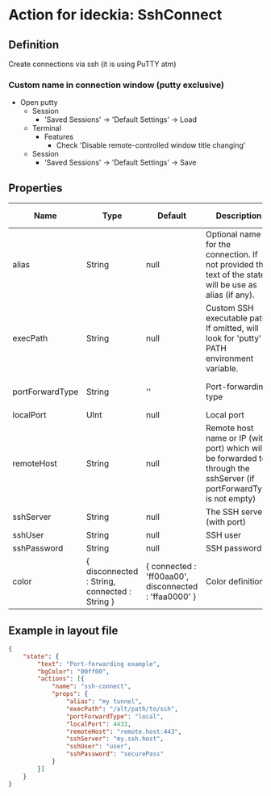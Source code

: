 # Action for ideckia: SshConnect

## Definition

Create connections via ssh (it is using PuTTY atm)

### Custom name in connection window (putty exclusive)

* Open putty
  * Session
    * 'Saved Sessions' -> 'Default Settings' -> Load
  * Terminal
    * Features
      * Check 'Disable remote-controlled window title changing'
  * Session
    * 'Saved Sessions' -> 'Default Settings' -> Save
      

## Properties

| Name | Type | Default | Description | Possible values |
| ----- |----- | ----- | ----- | ----- |
| alias | String | null | Optional name for the connection. If not provided the text of the state will be use as alias (if any). | null |
| execPath | String | null | Custom SSH executable path. If omitted, will look for 'putty' in PATH environment variable. | null |
| portForwardType | String | '' | Port-forwarding type | ['', 'local', 'remote', 'dynamic'] |
| localPort | UInt | null | Local port | null |
| remoteHost | String | null | Remote host name or IP (with port) which will be forwarded to through the sshServer (if portForwardType is not empty) | null |
| sshServer | String | null | The SSH server (with port) | null |
| sshUser | String | null | SSH user | null |
| sshPassword | String | null | SSH password | null |
| color | { disconnected : String, connected : String } | { connected : 'ff00aa00', disconnected : 'ffaa0000' } | Color definitions | null |


## Example in layout file

```json
{
    "state": {
        "text": "Port-forwarding example",
        "bgColor": "00ff00",
        "actions": [{
            "name": "ssh-connect",
            "props": {
                "alias": "my tunnel",
                "execPath": "/alt/path/to/ssh",
                "portForwardType": "local",
                "localPort": 4433,
                "remoteHost": "remote.host:443",
                "sshServer": "my.ssh.host",
                "sshUser": "user",
                "sshPassword": "securePass"
            }
        }]
    }
}
```
